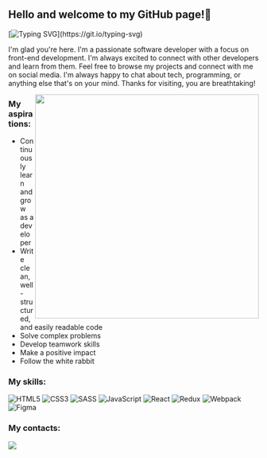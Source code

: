 ## Hello and welcome to my GitHub page!👋
[![Typing SVG](https://readme-typing-svg.demolab.com?font=Fira+Code&duration=8000&pause=1000&color=1BF711&background=000000&center=true&vCenter=true&random=false&width=300&height=40&lines=The+matrix+has+you+.+.+.)](https://git.io/typing-svg)

 I'm glad you're here. I'm a passionate software developer with a focus on front-end development. I'm always excited to connect with other developers and learn from them.
 Feel free to browse my projects and connect with me on social media. I'm always happy to chat about tech, programming, or anything else that's on your mind.
 Thanks for visiting, you are breathtaking!


<img align="right" width="450" src="https://media.giphy.com/media/v1.Y2lkPTc5MGI3NjExZnV2cTA5NWc1MXpnZWxxeG5mNGl3djVodzU5dTZkMnFjYTU3MTVwcyZlcD12MV9pbnRlcm5hbF9naWZfYnlfaWQmY3Q9Zw/xoicctrOv5aGw6mCZi/giphy.gif">

### My aspirations: 
 - Continuously learn and grow as a developer
 - Write clean, well-structured, and easily readable code
 - Solve complex problems
 - Develop teamwork skills
 - Make a positive impact
 - Follow the white rabbit

### My skills:

![HTML5](https://img.shields.io/badge/html5-%23E34F26.svg?style=for-the-badge&logo=html5&logoColor=white) ![CSS3](https://img.shields.io/badge/css3-%231572B6.svg?style=for-the-badge&logo=css3&logoColor=white) ![SASS](https://img.shields.io/badge/SASS-hotpink.svg?style=for-the-badge&logo=SASS&logoColor=white) ![JavaScript](https://img.shields.io/badge/javascript-%23323330.svg?style=for-the-badge&logo=javascript&logoColor=%23F7DF1E) ![React](https://img.shields.io/badge/react-%2320232a.svg?style=for-the-badge&logo=react&logoColor=%2361DAFB) ![Redux](https://img.shields.io/badge/redux-%23593d88.svg?style=for-the-badge&logo=redux&logoColor=white) ![Webpack](https://img.shields.io/badge/webpack-%238DD6F9.svg?style=for-the-badge&logo=webpack&logoColor=black) ![Figma](https://img.shields.io/badge/figma-%23F24E1E.svg?style=for-the-badge&logo=figma&logoColor=white) 


### My contacts:
<div align="left">
 <a href="https://t.me/d0nt_pan1c"><img src="https://img.shields.io/badge/Telegram-2CA5E0?style=for-the-badge&logo=telegram&logoColor=white"></a>
</div>
<!--
**unbugster/unbugster** is a ✨ _special_ ✨ repository because its `README.md` (this file) appears on your GitHub profile.

Here are some ideas to get you started:

- 🔭 I’m currently working on ...
- 🌱 I’m currently learning ...
- 👯 I’m looking to collaborate on ...
- 🤔 I’m looking for help with ...
- 💬 Ask me about ...
- 📫 How to reach me: ...
- 😄 Pronouns: ...
- ⚡ Fun fact: ...
-->
